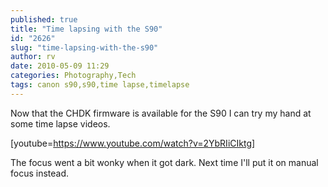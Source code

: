 ```yaml
---
published: true
title: "Time lapsing with the S90"
id: "2626"
slug: "time-lapsing-with-the-s90"
author: rv
date: 2010-05-09 11:29
categories: Photography,Tech
tags: canon s90,s90,time lapse,timelapse
---
```

Now that the CHDK firmware is available for the S90 I can try my hand at some time lapse videos.

[youtube=https://www.youtube.com/watch?v=2YbRIiCIktg]

The focus went a bit wonky when it got dark. Next time I'll put it on manual focus instead.
